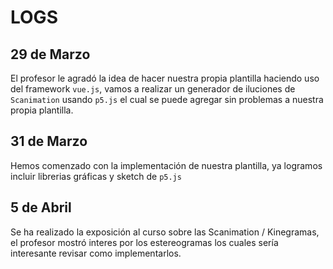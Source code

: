 # LOGS
## 29 de Marzo
El profesor le agradó la idea de hacer nuestra propia plantilla haciendo uso del framework `vue.js`, vamos a realizar un generador de iluciones de `Scanimation` usando `p5.js` el cual se puede agregar sin problemas a nuestra propia plantilla.
## 31 de Marzo
Hemos comenzado con la implementación de nuestra plantilla, ya logramos incluir librerias gráficas y sketch de `p5.js`
## 5 de Abril
Se ha realizado la exposición al curso sobre las Scanimation / Kinegramas, el profesor mostró interes por los estereogramas los cuales sería interesante revisar como implementarlos.